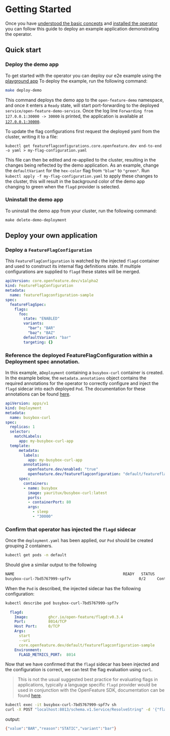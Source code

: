 # Getting Started

Once you have [understood the basic concepts](./concepts.md) and [installed the operator](./installation.md) you can follow this guide to deploy an example application demonstrating the operator.

## Quick start

### Deploy the demo app

To get started with the operator you can deploy our e2e example using the [playground app](https://github.com/open-feature/playground)
To deploy the example, run the following command:
```sh
make deploy-demo
```
This command deploys the demo app to the `open-feature-demo` namespace, and once it enters a `Ready` state, will start port-forwarding to the deployed `service/open-feature-demo-service`. Once the log line `Forwarding from 127.0.0.1:30000 -> 30000` is printed, the application is available at [`127.0.0.1:30000`](127.0.0.1:30000). 

To update the flag configurations first request the deployed yaml from the cluster, writing it to a file:
```
kubectl get featureflagconfigurations.core.openfeature.dev end-to-end -o yaml > my-flag-configuration.yaml
```
This file can then be edited and re-applied to the cluster, resulting in the changes being reflected by the demo application. As an example, change the `defaultVariant` for the `hex-color` flag from `"blue"` to `"green"`. 
Run `kubectl apply -f my-flag-configuration.yaml` to apply these changes to the cluster, this will result in the background color of the demo app changing to green when the `flagd` provider is selected.

### Uninstall the demo app

To uninstall the demo app from your cluster, run the following command:
```
make delete-demo-deployment
```

## Deploy your own application

### Deploy a `FeatureFlagConfiguration`

This `FeatureFlagConfiguration` is watched by the injected `flagd` container and used to construct its internal flag definitions state. If multiple configurations are supplied to `flagd` these states will be merged.

```yaml
apiVersion: core.openfeature.dev/v1alpha2
kind: FeatureFlagConfiguration
metadata:
  name: featureflagconfiguration-sample
spec:
  featureFlagSpec:
    flags:
      foo:
        state: "ENABLED"
        variants:
          "bar": "BAR"
          "baz": "BAZ"
        defaultVariant: "bar"
        targeting: {}
```

### Reference the deployed FeatureFlagConfiguration within a Deployment spec annotation.

In this example, a`Deployment` containing a `busybox-curl` container is created. In the example below, the `metadata.annotations` object contains the required annotations for the operator to correctly configure and inject the `flagd` sidecar into each deployed `Pod`. The documentation for these annotations can be found [here](./annotations.md).

```yaml
apiVersion: apps/v1
kind: Deployment
metadata:
  name: busybox-curl
spec:
  replicas: 1
  selector:
    matchLabels:
      app: my-busybox-curl-app
  template:
      metadata:
        labels:
          app: my-busybox-curl-app
        annotations:
          openfeature.dev/enabled: "true"
          openfeature.dev/featureflagconfiguration: "default/featureflagconfiguration-sample"
      spec:
        containers:
        - name: busybox
          image: yauritux/busybox-curl:latest
          ports:
          - containerPort: 80
          args:
            - sleep
            - "30000"
```

### Confirm that operator has injected the `flagd` sidecar

Once the `deployment.yaml` has been applied, our `Pod` should be created grouping 2 containers.
```sh
kubectl get pods -n default
```
Should give a similar output to the following
```sh
NAME                                                READY   STATUS              RESTARTS   AGE
busybox-curl-7bd5767999-spf7v                              0/2     ContainerCreating   0          2s
```
When the `Pod` is described, the injected sidecar has the following configuration:
```sh
kubectl describe pod busybox-curl-7bd5767999-spf7v
```
```yaml
  flagd:
    Image:         ghcr.io/open-feature/flagd:v0.3.4
    Port:          8014/TCP
    Host Port:     0/TCP
    Args:
      start
      --uri
      core.openfeature.dev/default/featureflagconfiguration-sample
    Environment:
      FLAGD_METRICS_PORT:  8014
```

Now that we have confirmed that the `flagd` sidecar has been injected and the configuration is correct, we can test the flag evaluation using `curl`.

> This is not the usual suggested best practice for evaluating flags in applications, typically a language specific `flagd` provider would be used in conjunction with the OpenFeature SDK, documentation can be found [here](https://github.com/open-feature/flagd/blob/main/docs/usage/flagd_providers.md).

```sh
kubectl exec -it busybox-curl-7bd5767999-spf7v sh
curl -X POST "localhost:8013/schema.v1.Service/ResolveString" -d '{"flagKey":"foo","context":{}}' -H "Content-Type: application/json"
```
output:
```sh
{"value":"BAR","reason":"STATIC","variant":"bar"}
```
